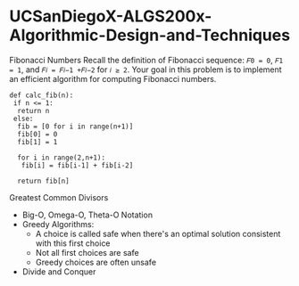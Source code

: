 # UCSanDiegoX-ALGS200x-Algorithmic-Design-and-Techniques

Fibonacci Numbers
Recall the definition of Fibonacci sequence: `𝐹0 = 0`, `𝐹1 = 1`, and `𝐹𝑖 = 𝐹𝑖−1 +𝐹𝑖−2` for
`𝑖 ≥ 2`. Your goal in this problem is to implement an efficient algorithm for computing
Fibonacci numbers.

```
def calc_fib(n):
 if n <= 1:
  return n
 else:
  fib = [0 for i in range(n+1)]
  fib[0] = 0
  fib[1] = 1
  
  for i in range(2,n+1):
   fib[i] = fib[i-1] + fib[i-2]
  
  return fib[n]
```

Greatest Common Divisors

- Big-O, Omega-O, Theta-O Notation
- Greedy Algorithms:
  - A choice is called safe when there's an optimal solution consistent with this first choice
  - Not all first choices are safe
  - Greedy choices are often unsafe
- Divide and Conquer
